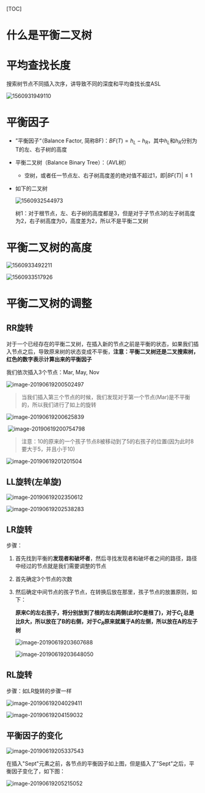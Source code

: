 [TOC]



# 什么是平衡二叉树

# 平均查找长度

搜索树节点不同插入次序，讲导致不同的深度和平均查找长度ASL

![1560931949110](../../images/data_structure/1560931949110.png?raw=true?raw=true)



# 平衡因子

* ”平衡因子“（Balance Factor, 简称BF)：$BF(T)=h_L-h_R$，其中$h_L$和$h_R$分别为T的左、右子树的高度

* 平衡二叉树（Balance Binary Tree）：（AVL树）
  * 空树，或者任一节点左、右子树高度差的绝对值不超过1，即$|
    BF(T)| \leq 1$

* 如下的二叉树

  ![1560932544973](../../images/data_structure/1560932544973.png?raw=true?raw=true)

  树1：对于根节点，左、右子树的高度都是3，但是对于子节点3的左子树高度为2，右子树高度为0，高度差为2，所以不是平衡二叉树

  

# 平衡二叉树的高度

![1560933492211](../../images/data_structure/1560933492211.png?raw=true?raw=true)

![1560933517926](../../images/data_structure/1560933517926.png?raw=true?raw=true)



# 平衡二叉树的调整

## RR旋转

对于一个已经存在的平衡二叉树，在插入新的节点之前是平衡的状态，如果我们插入节点之后，导致原来树的状态变成不平衡，**注意：平衡二叉树还是二叉搜索树，红色的数字表示计算出来的平衡因子**

我们依次插入3个节点：Mar, May, Nov

![image-20190619200502497](../../images/data_structure/image-20190619200502497.png?raw=true)

> 当我们插入第三个节点的时候，我们发现对于第一个节点(Mar)是不平衡的，所以我们进行了如上的旋转

![image-20190619200625839](../../images/data_structure/image-20190619200625839.png?raw=true)

​	![image-20190619200754798](../../images/data_structure/image-20190619200754798.png?raw=true)

> 注意：10的原来的一个孩子节点8被移动到了5的右孩子的位置(因为此时8要大于5，并且小于10)

![image-20190619201201504](../../images/data_structure/image-20190619201201504.png?raw=true)

## LL旋转(左单旋)

![image-20190619202350612](../../images/data_structure/image-20190619202350612.png?raw=true)

![image-20190619202538283](../../images/data_structure/image-20190619202538283.png?raw=true)



## LR旋转

步骤：

1. 首先找到平衡的**发现者和破坏者**，然后寻找发现者和破坏者之间的路径，路径中经过的节点就是我们需要调整的节点

2. 首先确定3个节点的次数

3. 然后确定中间节点的孩子节点，在转换后放在那里，孩子节点的放置原则，如下：

   **原来C的左右孩子，将分别放到了根的左右两侧(此时C是根了)，对于$C_L$总是比B大，所以放在了B的右侧，对于$C_R$原来就属于A的左侧，所以放在A的左子树**

   ![image-20190619203607688](../../images/data_structure/image-20190619203607688.png?raw=true)

   ![image-20190619203648050](../../images/data_structure/image-20190619203648050.png?raw=true)



## RL旋转

步骤：如LR旋转的步骤一样

![image-20190619204029411](../../images/data_structure/image-20190619204029411.png?raw=true)

![image-20190619204159032](../../images/data_structure/image-20190619204159032.png?raw=true)



## 平衡因子的变化

![image-20190619205337543](../../images/data_structure/image-20190619205337543.png?raw=true)



在插入"Sept"元素之前，各节点的平衡因子如上图，但是插入了"Sept"之后，平衡因子变化了，如下图：



![image-20190619205215052](../../images/data_structure/image-20190619205215052.png?raw=true)
